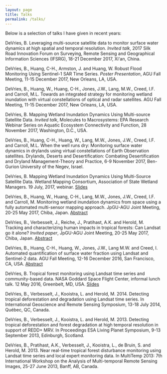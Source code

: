 ```yaml
---
layout: page
title: Talks
permalink: /talks/
---
```


Below is a selection of talks I have given in recent years:

DeVries, B. Leveraging multi-source satellite data to monitor surface water dynamics at high spatial and temporal resolution. *Invited talk*, 2017 Silk Road Innovation Forum on Surveying, Remote Sensing and Geographical Information Sciences (IFSRG), 18-21 December 2017, Xi'an, China.

DeVries, B., Huang, C-H., Armston, J. and Huang, W. Robust Flood Monitoring Using Sentinel-1 SAR Time Series. *Poster Presentation*, AGU Fall Meeting, 11-15 December 2017, New Orleans, LA, USA.

DeVries, B., Huang, W., Huang, C-H., Jones, J.W., Lang, M.W., Creed, I.F. and Carroll, M.L. Towards an integrated strategy for monitoring wetland inundation with virtual constellations of optical and radar satellites. AGU Fall Meeting, 11-15 December 2017, New Orleans, LA, USA.

DeVries, B. Mapping Wetland Inundation Dynamics Using Multi-source Satellite Data. *Invited talk*, Molecules to Macrosystems: EPA Research Webinar Series on Aquatic Ecosystem Connectivity and Function, 28 November 2017, Washington, D.C., USA.

DeVries, B., Huang, C-H., Huang, W., Lang, M.W., Jones, J.W., Creed, I.F. and Carroll, M.L. When the well runs dry: Monitoring surface water dynamics in drylands using virtual constellations of Earth Observation satellites. Drylands, Deserts and Desertification: Combating Desertification and Dryland Management-Theory and Practice, 6-9 November 2017, Ben-Gurion University of the Negev, Israel.

DeVries, B. Mapping Wetland Inundation Dynamics Using Multi-Source Satellite Data. Wetland Mapping Consortium, Association of State Wetland Managers. 19 July, 2017, webinar. [Slides](https://www.aswm.org/pdf_lib/mapping_webinar/mapping_wetland_inundation_dynamics_using_multi_source_satellite_data_devries_071917.pdf)

DeVries, B., Huang, W., Huang, C-H., Lang, M.W., Jones, J.W., Creed, I.F. and Carroll, M. Monitoring wetland inundation dynamics from space using a fully automated multi-sensor mapping approach. JpGU-AGU Joint Meeting, 20-25 May 2017, Chiba, Japan. [Abstract](https://confit.atlas.jp/guide/event/jpguagu2017/subject/AHW34-14/tables?cryptoId=)

DeVries, B., Verbesselt, J., Reiche, J., Pratihast, A.K. and Herold, M. Tracking and characterizing human impacts in tropical forests: Can Landsat go it alone? *Invited paper*, JpGU-AGU Joint Meeting, 20-25 May 2017, Chiba, Japan. [Abstract](https://confit.atlas.jp/guide/event/jpguagu2017/subject/HGG01-04/tables?cryptoId=)

DeVries, B., Huang, C-H., Huang, W., Jones, J.W., Lang M.W. and Creed, I. Automated quantification of surface water fraction using Landsat and Sentinel-2 data. AGU Fall Meeting, 12-16 December 2016, San Francisco, CA, USA. [Abstract](https://agu.confex.com/agu/fm16/meetingapp.cgi/Paper/136116)

DeVries, B. Tropical forest monitoring using Landsat time series and community-based data. NASA Goddard Space Flight Center, informal lunch talk. 12 May 2016, Greenbelt, MD, USA. [Slides](http://bendevries.ca/nasa_goddard_sfc_talk/)

DeVries, B., Verbesselt, J., Kooistra, L. and Herold, M. 2014. Detecting tropical deforestation and degradation using Landsat time series. In International Geoscience and Remote Sensing Symposium, 13-18 July 2014, Qu&eacute;bec, QC, Canada.

DeVries, B., Verbesselt, J., Kooistra, L. and Herold, M. 2013. Detecting tropical deforestation and forest degradation at high temporal resolution in support of REDD+ MRV. In Proceedings ESA Living Planet Symposium, 9-13 September 2013, Edinburgh, Scotland.

DeVries, B., Pratihast, A.K., Verbesselt, J., Kooistra, L., de Bruin, S. and Herold, M. 2013. Near real-time tropical forest disturbance monitoring using Landsat time series and local expert monitoring data. In MultiTemp 2013: 7th International Workshop on the Analysis of Multi-temporal Remote Sensing Images, 25-27 June 2013, Banff, AB, Canada.

